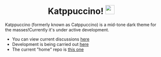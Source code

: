 <h1 align="center">Katppuccino! <img src="https://raw.githubusercontent.com/katppuccino/.github/main/assets/hand_waving.gif?raw=true" width="30px"></h1>

Katppuccino (formerly known as Catppuccino) is a mid-tone dark theme for the masses!Currently it's under active development.

+ You can view current discussions [here](https://github.com/Pocco81/Catppuccino.nvim/issues/44)
+ Development is being carried out [here](https://github.com/Pocco81/Catppuccino.nvim/tree/dev-remaster)
+ The current "home" repo is [this one](https://github.com/Pocco81/Catppuccino.nvim)

